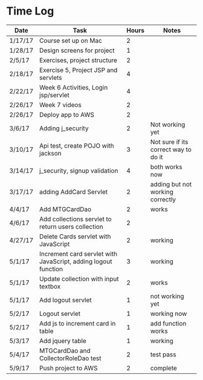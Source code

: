 # Time Log

| Date | Task | Hours | Notes|
|------|------|-------|------|
| 1/17/17| Course set up on Mac| 2 | |
| 1/28/17| Design screens for project| 1 | |
| 2/5/17 |Exercises, project structure | 2||
| 2/18/17 | Exercise 5, Project JSP and servlets| 4 | |
| 2/22/17 | Week 6 Activities, Login jsp/servlet| 4 | |
| 2/26/17 | Week 7 videos | 2 | |
| 2/26/17 | Deploy app to AWS | 2 | |
| 3/6/17 | Adding j_security | 2 | Not working yet |
| 3/10/17 | Api test, create POJO with jackson| 3 | Not sure if its correct way to do it|
| 3/14/17 | j_security, signup validation| 4 | both works now |
| 3/17/17 | adding AddCard Servlet | 2 | adding but not working correctly|
| 4/4/17 | Add MTGCardDao | 2 | works |
| 4/6/17 | Add collections servlet to return users collection| 2 | |
| 4/27/17 | Delete Cards servlet with JavaScript | 2 | working |
| 5/1/17 | Increment card servlet with JavaScript, adding logout function | 3 | working |
| 5/1/17 | Update collection with input textbox | 2 | works |
| 5/1/17 | Add logout servlet | 1 | not working yet |
| 5/2/17 | Logout servlet | 1 | working now |
| 5/2/17 | Add js to increment card in table | 1 | add function works |
| 5/3/17 | Add jquery table | 1 | working |
| 5/4/17 | MTGCardDao and CollectorRoleDao test | 2 | test pass |
| 5/9/17 | Push project to AWS | 2 | complete |
